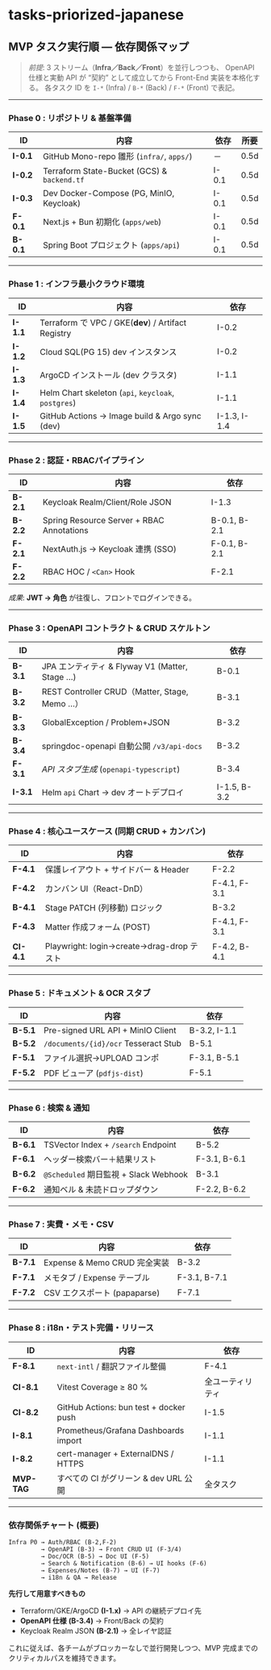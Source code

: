 # tasks-priorized-japanese

## MVP タスク実行順 ― 依存関係マップ

> *前提*: 3 ストリーム（**Infra／Back／Front**）を並行しつつも、
> OpenAPI 仕様と実動 API が “契約” として成立してから Front-End 実装を本格化する。
> 各タスク ID を `I-*` (Infra) / `B-*` (Back) / `F-*` (Front) で表記。

---

### Phase 0 : リポジトリ & 基盤準備

| ID        | 内容                                          | 依存    | 所要   |
| --------- | ------------------------------------------- | ----- | ---- |
| **I-0.1** | GitHub Mono-repo 雛形 (`infra/`, `apps/`)     | －     | 0.5d |
| **I-0.2** | Terraform State-Bucket (GCS) & `backend.tf` | I-0.1 | 0.5d |
| **I-0.3** | Dev Docker-Compose (PG, MinIO, Keycloak)    | I-0.1 | 0.5d |
| **F-0.1** | Next.js + Bun 初期化 (`apps/web`)              | I-0.1 | 0.5d |
| **B-0.1** | Spring Boot プロジェクト (`apps/api`)             | I-0.1 | 0.5d |

---

### Phase 1 : インフラ最小クラウド環境

| ID        | 内容                                                  | 依存           |
| --------- | --------------------------------------------------- | ------------ |
| **I-1.1** | Terraform で VPC / GKE(**dev**) / Artifact Registry  | I-0.2        |
| **I-1.2** | Cloud SQL(PG 15) dev インスタンス                         | I-0.2        |
| **I-1.3** | ArgoCD インストール (dev クラスタ)                            | I-1.1        |
| **I-1.4** | Helm Chart skeleton (`api`, `keycloak`, `postgres`) | I-1.1        |
| **I-1.5** | GitHub Actions → Image build & Argo sync (dev)      | I-1.3, I-1.4 |

---

### Phase 2 : 認証・RBACパイプライン

| ID        | 内容                                        | 依存           |
| --------- | ----------------------------------------- | ------------ |
| **B-2.1** | Keycloak Realm/Client/Role JSON           | I-1.3        |
| **B-2.2** | Spring Resource Server + RBAC Annotations | B-0.1, B-2.1 |
| **F-2.1** | NextAuth.js → Keycloak 連携 (SSO)           | F-0.1, B-2.1 |
| **F-2.2** | RBAC HOC / `<Can>` Hook                   | F-2.1        |

*成果*: **JWT → 角色** が往復し、フロントでログインできる。

---

### Phase 3 : OpenAPI コントラクト & CRUD スケルトン

| ID        | 内容                                          | 依存           |
| --------- | ------------------------------------------- | ------------ |
| **B-3.1** | JPA エンティティ & Flyway V1 (Matter, Stage …)    | B-0.1        |
| **B-3.2** | REST Controller CRUD（Matter, Stage, Memo …） | B-3.1        |
| **B-3.3** | GlobalException / Problem+JSON              | B-3.2        |
| **B-3.4** | springdoc-openapi 自動公開 `/v3/api-docs`       | B-3.2        |
| **F-3.1** | *API スタブ生成* (`openapi-typescript`)          | B-3.4        |
| **I-3.1** | Helm `api` Chart → dev オートデプロイ              | I-1.5, B-3.2 |

---

### Phase 4 : 核心ユースケース (同期 CRUD + カンバン)

| ID         | 内容                                     | 依存           |
| ---------- | -------------------------------------- | ------------ |
| **F-4.1**  | 保護レイアウト + サイドバー & Header               | F-2.2        |
| **F-4.2**  | カンバン UI（React-DnD）                     | F-4.1, F-3.1 |
| **B-4.1**  | Stage PATCH (列移動) ロジック                 | B-3.2        |
| **F-4.3**  | Matter 作成フォーム (POST)                   | F-4.1, F-3.1 |
| **CI-4.1** | Playwright: login→create→drag-drop テスト | F-4.2, B-4.1 |

---

### Phase 5 : ドキュメント & OCR スタブ

| ID        | 内容                                   | 依存           |
| --------- | ------------------------------------ | ------------ |
| **B-5.1** | Pre-signed URL API + MinIO Client    | B-3.2, I-1.1 |
| **B-5.2** | `/documents/{id}/ocr` Tesseract Stub | B-5.1        |
| **F-5.1** | ファイル選択→UPLOAD コンポ                    | F-3.1, B-5.1 |
| **F-5.2** | PDF ビューア (`pdfjs-dist`)              | F-5.1        |

---

### Phase 6 : 検索 & 通知

| ID        | 内容                                  | 依存           |
| --------- | ----------------------------------- | ------------ |
| **B-6.1** | TSVector Index + `/search` Endpoint | B-5.2        |
| **F-6.1** | ヘッダー検索バー＋結果リスト                      | F-3.1, B-6.1 |
| **B-6.2** | `@Scheduled` 期日監視 + Slack Webhook   | B-3.1        |
| **F-6.2** | 通知ベル & 未読ドロップダウン                    | F-2.2, B-6.2 |

---

### Phase 7 : 実費・メモ・CSV

| ID        | 内容                       | 依存           |
| --------- | ------------------------ | ------------ |
| **B-7.1** | Expense & Memo CRUD 完全実装 | B-3.2        |
| **F-7.1** | メモタブ / Expense テーブル      | F-3.1, B-7.1 |
| **F-7.2** | CSV エクスポート (papaparse)   | F-7.1        |

---

### Phase 8 : i18n・テスト完備・リリース

| ID          | 内容                                     | 依存       |
| ----------- | -------------------------------------- | -------- |
| **F-8.1**   | `next-intl` / 翻訳ファイル整備                 | F-4.1    |
| **CI-8.1**  | Vitest Coverage ≥ 80 %                 | 全ユーティリティ |
| **CI-8.2**  | GitHub Actions: bun test + docker push | I-1.5    |
| **I-8.1**   | Prometheus/Grafana Dashboards import   | I-1.1    |
| **I-8.2**   | cert-manager + ExternalDNS / HTTPS     | I-1.1    |
| **MVP-TAG** | すべての CI がグリーン & dev URL 公開             | 全タスク     |

---

### 依存関係チャート (概要)

```
Infra P0 → Auth/RBAC (B-2,F-2) 
         → OpenAPI (B-3) → Front CRUD UI (F-3/4) 
         → Doc/OCR (B-5) → Doc UI (F-5) 
         → Search & Notification (B-6) → UI hooks (F-6) 
         → Expenses/Notes (B-7) → UI (F-7) 
         → i18n & QA → Release
```

**先行して用意すべきもの**

* Terraform/GKE/ArgoCD **(I-1.x)** → API の継続デプロイ先
* **OpenAPI 仕様** **(B-3.4)** → Front/Back の契約
* Keycloak Realm JSON **(B-2.1)** → 全レイヤ認証

これに従えば、各チームがブロッカーなしで並行開発しつつ、MVP 完成までのクリティカルパスを維持できます。
